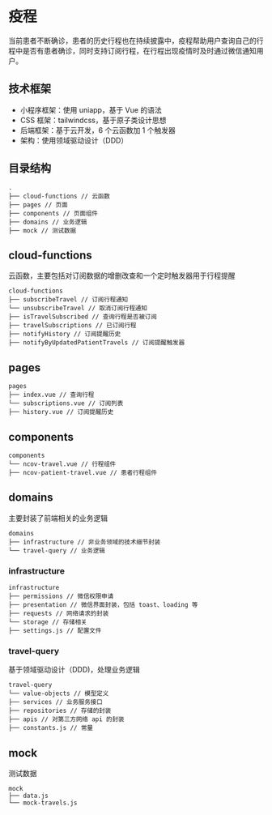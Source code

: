 # 疫程

当前患者不断确诊，患者的历史行程也在持续披露中，疫程帮助用户查询自己的行程中是否有患者确诊，同时支持订阅行程，在行程出现疫情时及时通过微信通知用户。

## 技术框架

* 小程序框架：使用 uniapp，基于 Vue 的语法
* CSS 框架：tailwindcss，基于原子类设计思想
* 后端框架：基于云开发，6 个云函数加 1 个触发器
* 架构：使用领域驱动设计（DDD）

## 目录结构

```
.
├── cloud-functions // 云函数
├── pages // 页面
├── components // 页面组件
├── domains // 业务逻辑
├── mock // 测试数据
```

## cloud-functions

云函数，主要包括对订阅数据的增删改查和一个定时触发器用于行程提醒

```
cloud-functions
├── subscribeTravel // 订阅行程通知
└── unsubscribeTravel // 取消订阅行程通知
├── isTravelSubscribed // 查询行程是否被订阅
├── travelSubscriptions // 已订阅行程
├── notifyHistory // 订阅提醒历史
├── notifyByUpdatedPatientTravels // 订阅提醒触发器
```

## pages

```
pages
├── index.vue // 查询行程
└── subscriptions.vue // 订阅列表
├── history.vue // 订阅提醒历史
```

## components

```
components
└── ncov-travel.vue // 行程组件
├── ncov-patient-travel.vue // 患者行程组件
```

## domains

主要封装了前端相关的业务逻辑

```
domains
├── infrastructure // 非业务领域的技术细节封装
└── travel-query // 业务逻辑
```

### infrastructure

```
infrastructure
├── permissions // 微信权限申请
├── presentation // 微信界面封装，包括 toast、loading 等
├── requests // 网络请求的封装
└── storage // 存储相关
├── settings.js // 配置文件
```

### travel-query 
基于领域驱动设计（DDD)，处理业务逻辑

```
travel-query
└── value-objects // 模型定义
├── services // 业务服务接口
├── repositories // 存储的封装
├── apis // 对第三方网络 api 的封装
├── constants.js // 常量
```

## mock

测试数据

```
mock
├── data.js
└── mock-travels.js
```
